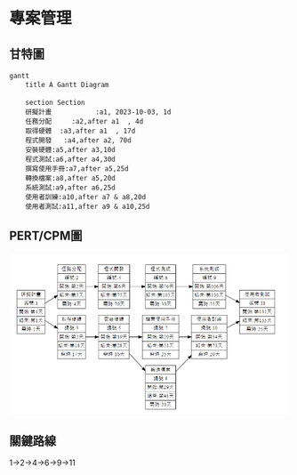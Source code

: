 # 專案管理

## 甘特圖
```mermaid
gantt
    title A Gantt Diagram

    section Section
    研擬計畫           :a1, 2023-10-03, 1d
    任務分配     :a2,after a1  , 4d
    取得硬體  :a3,after a1  , 17d
    程式開發   :a4,after a2, 70d
    安裝硬體:a5,after a3,10d
    程式測試:a6,after a4,30d
    撰寫使用手冊:a7,after a5,25d
    轉換檔案:a8,after a5,20d
    系統測試:a9,after a6,25d
    使用者訓練:a10,after a7 & a8,20d
    使用者測試:a11,after a9 & a10,25d    
```

## PERT/CPM圖

![](image.png) 


## 關鍵路線
1->2->4->6->9->11

